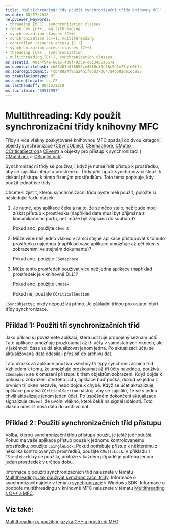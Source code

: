 ```yaml
---
title: 'Multithreading: Kdy použít synchronizační třídy knihovny MFC'
ms.date: 08/27/2018
helpviewer_keywords:
- threading [MFC], synchronization classes
- resources [C++], multithreading
- synchronization classes [C++]
- synchronization [C++], multithreading
- controlled resource access [C++]
- synchronization access classes [C++]
- threading [C++], synchronization
- multithreading [C++], synchronization classes
ms.assetid: 4914f54e-68ac-438f-93c9-c013455a657e
ms.openlocfilehash: cb68487e036093ce4718c39c18c9d1e75afe0f7c
ms.sourcegitcommit: fcb48824f9ca24b1f8bd37d647a4d592de1cc925
ms.translationtype: MT
ms.contentlocale: cs-CZ
ms.lasthandoff: 08/15/2019
ms.locfileid: "69511997"
---
```

# <a name="multithreading-when-to-use-the-mfc-synchronization-classes"></a>Multithreading: Kdy použít synchronizační třídy knihovny MFC

Třídy s více vlákny poskytované knihovnou MFC spadají do dvou kategorií: objekty synchronizace ([CSyncObject](../mfc/reference/csyncobject-class.md), [CSemaphore](../mfc/reference/csemaphore-class.md), [CMutex](../mfc/reference/cmutex-class.md), [CCriticalSection](../mfc/reference/ccriticalsection-class.md)a [CEvent](../mfc/reference/cevent-class.md)) a objekty pro přístup k synchronizaci ([ CMultiLock](../mfc/reference/cmultilock-class.md) a [CSingleLock](../mfc/reference/csinglelock-class.md)).

Synchronizační třídy se používají, když je nutné řídit přístup k prostředku, aby se zajistila integrita prostředku. Třídy přístupu k synchronizaci slouží k získání přístupu k těmto řízeným prostředkům. Toto téma popisuje, kdy použít jednotlivé třídy.

Chcete-li zjistit, kterou synchronizační třídu byste měli použít, položte si následující řadu otázek:

1. Je nutné, aby aplikace čekala na to, že se něco stalo, než bude moci získat přístup k prostředku (například data musí být přijímána z komunikačního portu, než může být zapsána do souboru)?

   Pokud ano, použijte `CEvent`.

2. Může více než jedno vlákno v rámci stejné aplikace přistupovat k tomuto prostředku najednou (například vaše aplikace umožňuje až pět oken s zobrazeními ve stejném dokumentu)?

   Pokud ano, použijte `CSemaphore`.

3. Může tento prostředek používat více než jedna aplikace (například prostředek je v knihovně DLL)?

   Pokud ano, použijte `CMutex`.

   Pokud ne, použijte `CCriticalSection`.

`CSyncObject`se nikdy nepoužívá přímo. Je základní třídou pro ostatní čtyři třídy synchronizace.

## <a name="example-1-using-three-synchronization-classes"></a>Příklad 1: Použití tří synchronizačních tříd

Jako příklad si povezměte aplikaci, která udržuje propojený seznam účtů. Tato aplikace umožňuje prozkoumat až tři účty v samostatných oknech, ale v jakémkoli čase se dá aktualizovat jenom jedna. Po aktualizaci účtu se aktualizovaná data odesílají přes síť do archivu dat.

Tato ukázková aplikace používá všechny tři typy synchronizačních tříd. Vzhledem k tomu, že umožňuje prozkoumat až tři účty najednou, používá `CSemaphore` se k omezení přístupu k třem objektům zobrazení. Když dojde k pokusu o zobrazení čtvrtého účtu, aplikace buď počká, dokud se jedna z prvních tří oken nezavře, nebo dojde k chybě. Když se účet aktualizuje, aplikace používá `CCriticalSection` nástroj, aby se zajistilo, že se v jednu chvíli aktualizuje jenom jeden účet. Po úspěšném dokončení aktualizace signalizuje `CEvent`, že uvolní vlákno, které čeká na signál události. Toto vlákno odesílá nová data do archivu dat.

## <a name="example-2-using-synchronization-access-classes"></a>Příklad 2: Použití synchronizačních tříd přístupu

Volba, kterou synchronizační třídu přístupu použít, je ještě jednodušší. Pokud má vaše aplikace přístup pouze k jednomu kontrolovanému prostředku, použijte `CSingleLock`. Pokud potřebuje přístup k některému z několika kontrolovaných prostředků, použijte `CMultiLock`. V příkladu 1 `CSingleLock` by se použila, protože v každém případě je potřeba jenom jeden prostředek v určitou dobu.

Informace o použití synchronizačních tříd naleznete v tématu [Multithreading: Jak používat synchronizační třídy](multithreading-how-to-use-the-synchronization-classes.md). Informace o synchronizaci najdete v tématu [synchronizace](/windows/win32/Sync/synchronization) v Windows SDK. Informace o podpoře multithreadingu v knihovně MFC naleznete v tématu [Multithreading s C++ a MFC](multithreading-with-cpp-and-mfc.md).

## <a name="see-also"></a>Viz také:

[Multithreading s použitím jazyka C++ a prostředí MFC](multithreading-with-cpp-and-mfc.md)
